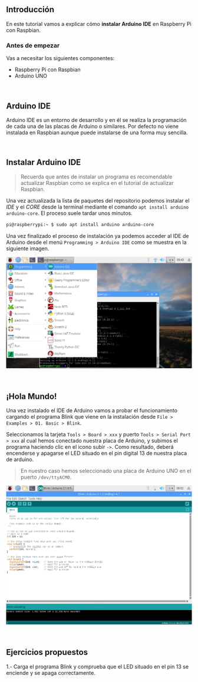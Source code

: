 ## Introducción

En este tutorial vamos a explicar cómo **instalar Arduino IDE** en Raspberry Pi con Raspbian.

### Antes de empezar

Vas a necesitar los siguientes componentes:

- Raspberry Pi con Raspbian
- Arduino UNO



<br />



## Arduino IDE

Arduino IDE es un entorno de desarrollo y en él se realiza la programación de cada una de las placas de Arduino o similares. Por defecto no viene instalada en Raspbian aunque puede instalarse de una forma muy sencilla.



<br />



## Instalar Arduino IDE

> Recuerda que antes de instalar un programa es recomendable actualizar Raspbian como se explica en el tutorial de actualizar Raspbian. 

Una vez actualizada la lista de paquetes del repositorio podemos instalar el *IDE* y el *CORE* desde la terminal mediante el comando `apt install arduino arduino-core`. El proceso suele tardar unos minutos.

```sh
pi@raspberrypi:~ $ sudo apt install arduino arduino-core
```

Una vez finalizado el proceso de instalación ya podemos acceder al IDE de Arduino desde el menú `Programming > Arduino IDE` como se muestra en la siguiente imagen.

![](img/arduino-ide.png)



<br />



## ¡Hola Mundo!

Una vez instalado el IDE de Arduino vamos a probar el funcionamiento cargando el programa Blink que viene en la instalación desde `File > Examples > 01. Basic > Blink`. 

Seleccionamos la tarjeta `Tools > Board > xxx` y puerto `Tools > Serial Port > xxx` al cual hemos conectado nuestra placa de Arduino, y subimos el programa haciendo clic en el icono subir `->`. Como resultado, deberá encenderse y apagarse el LED situado en el pin digital 13 de nuestra placa de arduino.

> En nuestro caso hemos seleccionado una placa de Arduino UNO en el puerto `/dev/ttyACM0`.

![](img/hola-mundo.png)



<br />



## Ejercicios propuestos

1.- Carga el programa Blink y comprueba que el LED situado en el pin 13 se enciende y se apaga correctamente.
